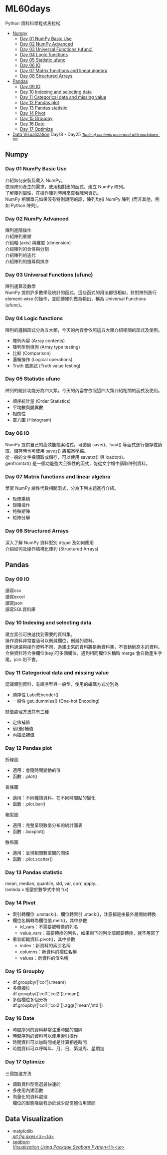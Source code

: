 # ML60days
Python 資料科學程式馬拉松
- [Numpy](#numpy)
  * [Day 01 NumPy Basic Use](#day-01-numpy-basic-use)
  * [Day 02 NumPy Advanced](#day-02-numpy-advanced)
  * [Day 03 Universal Functions (ufunc)](#day-03-universal-functions--ufunc-)
  * [Day 04 Logic functions](#day-04-logic-functions)
  * [Day 05 Statistic ufunc](#day-05-statistic-ufunc)
  * [Day 06 IO](#day-06-io)
  * [Day 07 Matrix functions and linear algebra](#day-07-matrix-functions-and-linear-algebra)
  * [Day 08 Structured Arrays](#day-08-structured-arrays)
- [Pandas](#pandas)
  * [Day 09 IO](#day-09-io)
  * [Day 10 Indexing and selecting data](#day-10-indexing-and-selecting-data)
  * [Day 11 Categorical data and missing value](#day-11-categorical-data-and-missing-value)
  * [Day 12 Pandas plot](#day-12-pandas-plot)
  * [Day 13 Pandas statistic](#day-13-pandas-statistic)
  * [Day 14 Pivot](#day-14-pivot)
  * [Day 15 Groupby](#day-15-groupby)
  * [Day 16 Date](#day-16-date)
  * [Day 17 Optimize](#day-17-optimize)
- [Data Visualization](#data-visualization)
Day18 - Day25
<small><i><a href='http://ecotrust-canada.github.io/markdown-toc/'>Table of contents generated with markdown-toc</a></i></small>

## Numpy
### Day 01 NumPy Basic Use
介紹如何安裝及載入 NumPy。<br>
依照陣列產生的需求，使用相對應的函式，建立 NumPy 陣列。<br>
了解陣列屬性，在操作陣列時用來查看陣列資訊。<br>
NumPy 相關單元如果沒有特別說明的話，陣列均指 NumPy 陣列 (而非其他，例如 Python 陣列)。<br>

### Day 02 NumPy Advanced
陣列進階操作<br>
介紹陣列重塑<br>
介紹軸 (axis) 與維度 (dimension)<br>
介紹陣列的合併與分割<br>
介紹陣列的迭代<br>
介紹陣列的搜尋與排序<br>

### Day 03 Universal Functions (ufunc)
陣列運算及數學<br>
NumPy 提供許多數學及統計的函式，這些函式的用法都很相似，針對陣列進行 element-wise 的操作，並回傳陣列做為輸出，稱為 Universal Functions (ufunc)。

### Day 04 Logic functions
陣列的邏輯函式分為五大類，今天的內容會依照這五大類介紹相關的函式及使用。
- 陣列內容 (Array contents)
- 陣列型別偵測 (Array type testing)
- 比較 (Comparison)
- 邏輯操作 (Logical operations)
- Truth 值測試 (Truth value testing)

### Day 05 Statistic ufunc
陣列的統計功能分為四大類，今天的內容會依照這四大類介紹相關的函式及使用。
- 順序統計量 (Order Statistics)
- 平均數與變異數
- 相關性
- 直方圖 (Histogram)

### Day 06 IO
NumPy 提供自己的高效能檔案格式，可透過 save()、load() 等函式進行儲存或讀取，儲存時也可使用 savez() 將檔案壓縮。<br>
從一般的文字檔讀取或儲存，可以使用 savetxt() 與 loadtxt()。<br>
genfromtxt() 是一個功能強大且彈性的函式，能從文字檔中讀取陣列資料。<br>

### Day 07 Matrix functions and linear algebra 
學習 NumPy 線性代數相關函式，分為下列主題進行介紹。
- 矩陣乘積
- 矩陣操作
- 特殊矩陣
- 矩陣分解

### Day 08 Structured Arrays
深入了解 NumPy 資料型別 dtype 及如何應用<br>
介紹如何及操作結構化陣列 (Structured Arrays)<br>

## Pandas
### Day 09 IO
讀寫csv<br>
讀寫excel<br>
讀寫json<br>
讀寫SQL資料庫<br>

### Day 10 Indexing and selecting data
建立索引可快速找到需要的資料集。<br>
操作資料非常靈活可以刪減欄位，刪減列資料。<br>
資料過濾與操作資料不同，過濾出來的資料將是新資料集，不會動到原本的資料。<br>
合併資料時合併欄位(key)可多個欄位，遇到相同欄位名稱時 merge 會自動產生字尾，join 則不會。<br>

### Day 11 Categorical data and missing value
認識類別資料，有順序型與一般型，使用的編碼方式分別為<br>
- 順序性 LabelEncoder()
- 一般性 get_dummies() (One-hot Encoding)

缺值處理方法共有三種<br>
- 定值補值
- 前(後)補值
- 內插法補值

### Day 12 Pandas plot
折線圖<br>
- 適用：會隨時間變動的值
- 函數 : .plot()

長條圖<br>
- 適用：不同種類資料，在不同時間點的變化
- 函數 : .plot.bar()

箱型圖<br>
- 適用：完整呈現數值分布的統計圖表
- 函數 : .boxplot()

散佈圖<br>
- 適用：呈現相關數值間的關係
- 函數 : .plot.scatter()

### Day 13 Pandas statistic
mean, median, quantile, std, var, corr, apply...<br>
lambda x 相當於數學式中的 f(x) 

### Day 14 Pivot
- 索引轉欄位 .unstack()、欄位轉索引 .stack()，注意都是由最外層開始轉換
- 欄位名稱轉為欄位值.melt()，其中參數
    * id_vars：不需要被轉換的列名
    * value_vars：需要轉換的列名，如果剩下的列全部都要轉換，就不用寫了
- 重新組織資料.pivot()，其中參數
    * index：新資料的索引名稱
    * columns：新資料的欄位名稱
    * values：新資料的值名稱

### Day 15 Groupby
- df.groupby(['col']).mean()<br>
- 多個欄位<br>
df.groupby(['col1','col2']).mean()<br>
- 多個欄位多個分析<br>
df.groupby(['col1','col2']).agg(['mean','std'])

### Day 16 Date
- 時間序列的資料非常注重時間的間隔
- 時間序列的資料可以使用索引操作
- 時間資料可以加時間或是計算相差時間
- 時間資料可以呼叫年、月、日、第幾周、星期幾

### Day 17 Optimize
三個加速方法
- 讀取資料型態選最快速的
- 多使用內建函數
- 向量化的資料處理<br>
欄位的型態降級有助於減少記憶體佔用空間

## Data Visualization
- matplotlib<br>
<i><a href='https://zhuanlan.zhihu.com/p/93423829'>plt,fig,axes<\i><\a><br>
- seaborn<br>
<i><a href='https://medium.com/@putrinisa64/visualization-using-package-seaborn-python-1203e8e4e3ca'>Visualization Using Package Seaborn Python<\i><\a>